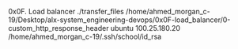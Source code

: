 0x0F. Load balancer
./transfer_files /home/ahmed_morgan_c-19/Desktop/alx-system_engineering-devops/0x0F-load_balancer/0-custom_http_response_header ubuntu 100.25.180.20 /home/ahmed_morgan_c-19/.ssh/school/id_rsa